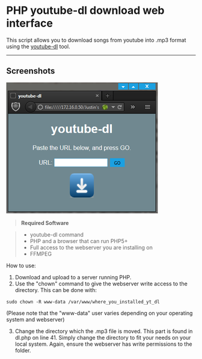 PHP youtube-dl download web interface
===================


This script allows you to download songs from youtube into .mp3 format using the [youtube-dl](http://yt-dl.org/) tool.

----------


Screenshots
-------------

![Screenshot](https://raw.githubusercontent.com/Justin417/youtube-dl-web-interface/master/screenshots/ss1.png)

> **Required Software**

> - youtube-dl command
> - PHP and a browser that can run PHP5+
> -  Full access to the webserver you are installing on
> - FFMPEG

How to use:
1. Download and upload to a server running PHP.
2. Use the "chown" command to give the webserver write access to the directory. This can be done with:
```
sudo chown -R www-data /var/www/where_you_installed_yt_dl
```
(Please note that the "www-data" user varies depending on your operating system and webserver)

3. Change the directory which the .mp3 file is moved. This part is found in dl.php on line 41. Simply change the directory to fit your needs on your local system. Again, ensure the webserver has write permissions to the folder. 
